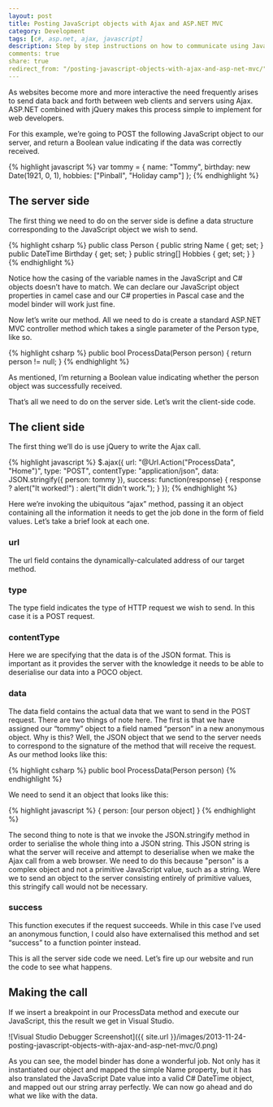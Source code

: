 ```yaml
---
layout: post
title: Posting JavaScript objects with Ajax and ASP.NET MVC
category: Development
tags: [c#, asp.net, ajax, javascript]
description: Step by step instructions on how to communicate using JavaScript objects with Ajax and ASP.NET MVC.
comments: true
share: true
redirect_from: "/posting-javascript-objects-with-ajax-and-asp-net-mvc/"
---
```

As websites become more and more interactive the need frequently arises to send data back and forth between web clients and servers using Ajax. ASP.NET combined with jQuery makes this process simple to implement for web developers.

For this example, we’re going to POST the following JavaScript object to our server, and return a Boolean value indicating if the data was correctly received.

{% highlight javascript %}
var tommy = {
    name: "Tommy",
    birthday: new Date(1921, 0, 1),
    hobbies: ["Pinball", "Holiday camp"]
};
{% endhighlight %}

## The server side

The first thing we need to do on the server side is define a data structure corresponding to the JavaScript object we wish to send.

{% highlight csharp %}
public class Person
{
    public string Name { get; set; }
    public DateTime Birthday { get; set; }
    public string[] Hobbies { get; set; }
}
{% endhighlight %}

Notice how the casing of the variable names in the JavaScript and C# objects doesn’t have to match. We can declare our JavaScript object properties in camel case and our C# properties in Pascal case and the model binder will work just fine.

Now let’s write our method. All we need to do is create a standard ASP.NET MVC controller method which takes a single parameter of the Person type, like so.

{% highlight csharp %}
public bool ProcessData(Person person)
{
    return person != null;
}
{% endhighlight %}

As mentioned, I’m returning a Boolean value indicating whether the person object was successfully received.

That’s all we need to do on the server side. Let’s writ the client-side code.

## The client side

The first thing we’ll do is use jQuery to write the Ajax call.

{% highlight javascript %}
$.ajax({
    url: "@Url.Action("ProcessData", "Home")",
    type: "POST",
    contentType: "application/json",
    data: JSON.stringify({ person: tommy }),
    success: function(response) {
        response ? alert("It worked!") : alert("It didn't work.");
    }
});
{% endhighlight %}

Here we’re invoking the ubiquitous “ajax” method, passing it an object containing all the information it needs to get the job done in the form of field values. Let’s take a brief look at each one.

### url

The url field contains the dynamically-calculated address of our target method.

### type

The type field indicates the type of HTTP request we wish to send. In this case it is a POST request.

### contentType

Here we are specifying that the data is of the JSON format. This is important as it provides the server with the knowledge it needs to be able to deserialise our data into a POCO object.

### data

The data field contains the actual data that we want to send in the POST request. There are two things of note here. The first is that we have assigned our “tommy” object to a field named “person” in a new anonymous object. Why is this? Well, the JSON object that we send to the server needs to correspond to the signature of the method that will receive the request. As our method looks like this:

{% highlight csharp %}
public bool ProcessData(Person person)
{% endhighlight %}

We need to send it an object that looks like this:

{% highlight javascript %}
{ person: [our person object] }
{% endhighlight %}

The second thing to note is that we invoke the JSON.stringify method in order to serialise the whole thing into a JSON string. This JSON string is what the server will receive and attempt to deserialise when we make the Ajax call from a web browser. We need to do this because "person" is a complex object and not a primitive JavaScript value, such as a string. Were we to send an object to the server consisting entirely of primitive values, this stringify call would not be necessary.

### success

This function executes if the request succeeds. While in this case I’ve used an anonymous function, I could also have externalised this method and set “success” to a function pointer instead.

This is all the server side code we need. Let’s fire up our website and run the code to see what happens.

## Making the call

If we insert a breakpoint in our ProcessData method and execute our JavaScript, this the result we get in Visual Studio.

![Visual Studio Debugger Screenshot]({{ site.url }}/images/2013-11-24-posting-javascript-objects-with-ajax-and-asp-net-mvc/0.png)

As you can see, the model binder has done a wonderful job. Not only has it instantiated our object and mapped the simple Name property, but it has also translated the JavaScript Date value into a valid C# DateTime object, and mapped out our string array perfectly. We can now go ahead and do what we like with the data.

